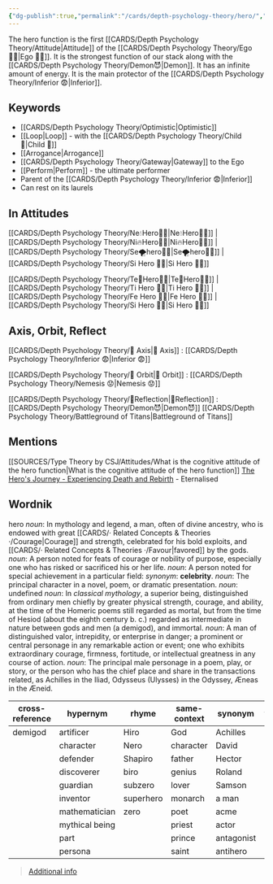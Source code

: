 ```yaml
---
{"dg-publish":true,"permalink":"/cards/depth-psychology-theory/hero/","noteIcon":"","created":"2022-12-27T21:08:31.010+01:00","updated":"2023-04-20T21:07:46.860+02:00"}
---
```



The hero function is the first [[CARDS/Depth Psychology Theory/Attitude\|Attitude]] of the [[CARDS/Depth Psychology Theory/Ego 🙋‍♂️\|Ego 🙋‍♂️]]. 
It is the strongest function of our stack along with the [[CARDS/Depth Psychology Theory/Demon😈\|Demon]]. 
It has an infinite amount of energy. 
It is the main protector of the [[CARDS/Depth Psychology Theory/Inferior 😨\|Inferior]]. 

## Keywords
- [[CARDS/Depth Psychology Theory/Optimistic\|Optimistic]]
- [[Loop\|Loop]] - with the [[CARDS/Depth Psychology Theory/Child 👼\|Child 👼]]
- [[Arrogance\|Arrogance]]
- [[CARDS/Depth Psychology Theory/Gateway\|Gateway]] to the Ego
- [[Perform\|Perform]] - the ultimate performer
- Parent of the [[CARDS/Depth Psychology Theory/Inferior 😨\|Inferior]] 
- Can rest on its laurels 

## In Attitudes

[[CARDS/Depth Psychology Theory/Ne💧Hero🦸‍♂️\|Ne💧Hero🦸‍♂️]] | [[CARDS/Depth Psychology Theory/Ni🔥Hero🦸‍♂️\|Ni🔥Hero🦸‍♂️]] | [[CARDS/Depth Psychology Theory/Se🌪️hero🦸‍♂️\|Se🌪️hero🦸‍♂️]] | [[CARDS/Depth Psychology Theory/Si Hero 🦸‍♂️\|Si Hero 🦸‍♂️]]

[[CARDS/Depth Psychology Theory/Te🏹Hero🦸‍♂️\|Te🏹Hero🦸‍♂️]] | [[CARDS/Depth Psychology Theory/Ti Hero 🦸‍♂️\|Ti Hero 🦸‍♂️]] | [[CARDS/Depth Psychology Theory/Fe Hero 🦸‍♂️\|Fe Hero 🦸‍♂️]] | [[CARDS/Depth Psychology Theory/Si Hero 🦸‍♂️\|Si Hero 🦸‍♂️]]

## Axis, Orbit, Reflect

[[CARDS/Depth Psychology Theory/🧲 Axis\|🧲 Axis]] : [[CARDS/Depth Psychology Theory/Inferior 😨\|Inferior 😨]]

[[CARDS/Depth Psychology Theory/🔄 Orbit\|🔄 Orbit]] : [[CARDS/Depth Psychology Theory/Nemesis 😟\|Nemesis 😟]]

[[CARDS/Depth Psychology Theory/🔀Reflection\|🔀Reflection]] : [[CARDS/Depth Psychology Theory/Demon😈\|Demon😈]]
[[CARDS/Depth Psychology Theory/Battleground of Titans\|Battleground of Titans]]

## Mentions 
[[SOURCES/Type Theory by CSJ/Attitudes/What is the cognitive attitude of the hero function\|What is the cognitive attitude of the hero function]]
[The Hero's Journey - Experiencing Death and Rebirth](https://www.youtube.com/watch?v=tssOG2rS1AA) - Eternalised

## Wordnik
hero
*noun*: In mythology and legend, a man, often of divine ancestry, who is endowed with great [[CARDS/· Related Concepts & Theories ·/Courage\|Courage]] and strength, celebrated for his bold exploits, and [[CARDS/· Related Concepts & Theories ·/Favour\|favored]] by the gods.
*noun*: A person noted for feats of courage or nobility of purpose, especially one who has risked or sacrificed his or her life.
*noun*: A person noted for special achievement in a particular field: <i>synonym</i>: <strong> celebrity</strong>.
*noun*: The principal character in a novel, poem, or dramatic presentation.
*noun*: undefined
*noun*: In <em>classical mythology</em>, a superior being, distinguished from ordinary men chiefly by greater physical strength, courage, and ability, at the time of the Homeric poems still regarded as mortal, but from the time of Hesiod (about the eighth century <sc>b. c.</sc>) regarded as intermediate in nature between gods and men (a demigod), and immortal.
*noun*: A man of distinguished valor, intrepidity, or enterprise in danger; a prominent or central personage in any remarkable action or event; one who exhibits extraordinary courage, firmness, fortitude, or intellectual greatness in any course of action.
*noun*: The principal male personage in a poem, play, or story, or the person who has the chief place and share in the transactions related, as Achilles in the Iliad, Odysseus (Ulysses) in the Odyssey, Æneas in the Æneid.

| cross-reference |hypernym |rhyme |same-context |synonym |variant |
| --- | --- | --- | --- | --- | --- |
| demigod | artificer | Hiro | God | Achilles | heroes |
|  | character | Nero | character | David |  |
|  | defender | Shapiro | father | Hector |  |
|  | discoverer | biro | genius | Roland |  |
|  | guardian | subzero | lover | Samson |  |
|  | inventor | superhero | monarch | a man |  |
|  | mathematician | zero | poet | acme |  |
|  | mythical being |  | priest | actor |  |
|  | part |  | prince | antagonist |  |
|  | persona |  | saint | antihero |  |

> [Additional info](https://www.wordnik.com/words/hero)

